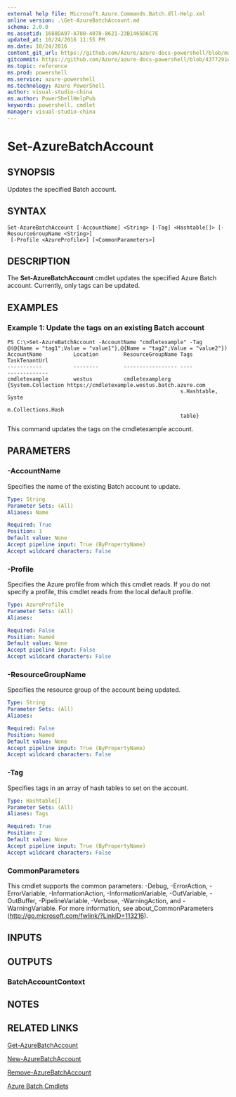 ```yaml
---
external help file: Microsoft.Azure.Commands.Batch.dll-Help.xml
online version: .\Get-AzureBatchAccount.md
schema: 2.0.0
ms.assetid: 1688DA97-A780-4078-8621-23B1465D6C7E
updated_at: 10/24/2016 11:55 PM
ms.date: 10/24/2016
content_git_url: https://github.com/Azure/azure-docs-powershell/blob/master/azureps-cmdlets-docs/ResourceManager/AzureRM.Batch/v0.9.8/Set-AzureBatchAccount.md
gitcommit: https://github.com/Azure/azure-docs-powershell/blob/4377291ee360e58e2c1c5d644155daf6a0279055/azureps-cmdlets-docs/ResourceManager/AzureRM.Batch/v0.9.8/Set-AzureBatchAccount.md
ms.topic: reference
ms.prod: powershell
ms.service: azure-powershell
ms.technology: Azure PowerShell
author: visual-studio-china
ms.author: PowerShellHelpPub
keywords: powershell, cmdlet
manager: visual-studio-china
---
```


# Set-AzureBatchAccount

## SYNOPSIS
Updates the specified Batch account.

## SYNTAX

```
Set-AzureBatchAccount [-AccountName] <String> [-Tag] <Hashtable[]> [-ResourceGroupName <String>]
 [-Profile <AzureProfile>] [<CommonParameters>]
```

## DESCRIPTION
The **Set-AzureBatchAccount** cmdlet updates the specified Azure Batch account.
Currently, only tags can be updated.

## EXAMPLES

### Example 1: Update the tags on an existing Batch account
```
PS C:\>Set-AzureBatchAccount -AccountName "cmdletexample" -Tag @(@{Name = "tag1";Value = "value1"},@{Name = "tag2";Value = "value2"})
AccountName          Location        ResourceGroupName Tags               TaskTenantUrl
-----------          --------        ----------------- ----               -------------
cmdletexample        westus          cmdletexamplerg   {System.Collection https://cmdletexample.westus.batch.azure.com
                                                       s.Hashtable, Syste
                                                       m.Collections.Hash
                                                       table}
```

This command updates the tags on the cmdletexample account.

## PARAMETERS

### -AccountName
Specifies the name of the existing Batch account to update.

```yaml
Type: String
Parameter Sets: (All)
Aliases: Name

Required: True
Position: 1
Default value: None
Accept pipeline input: True (ByPropertyName)
Accept wildcard characters: False
```

### -Profile
Specifies the Azure profile from which this cmdlet reads.
If you do not specify a profile, this cmdlet reads from the local default profile.

```yaml
Type: AzureProfile
Parameter Sets: (All)
Aliases: 

Required: False
Position: Named
Default value: None
Accept pipeline input: False
Accept wildcard characters: False
```

### -ResourceGroupName
Specifies the resource group of the account being updated.

```yaml
Type: String
Parameter Sets: (All)
Aliases: 

Required: False
Position: Named
Default value: None
Accept pipeline input: True (ByPropertyName)
Accept wildcard characters: False
```

### -Tag
Specifies tags in an array of hash tables to set on the account.

```yaml
Type: Hashtable[]
Parameter Sets: (All)
Aliases: Tags

Required: True
Position: 2
Default value: None
Accept pipeline input: True (ByPropertyName)
Accept wildcard characters: False
```

### CommonParameters
This cmdlet supports the common parameters: -Debug, -ErrorAction, -ErrorVariable, -InformationAction, -InformationVariable, -OutVariable, -OutBuffer, -PipelineVariable, -Verbose, -WarningAction, and -WarningVariable. For more information, see about_CommonParameters (http://go.microsoft.com/fwlink/?LinkID=113216).

## INPUTS

## OUTPUTS

### BatchAccountContext

## NOTES

## RELATED LINKS

[Get-AzureBatchAccount](./Get-AzureBatchAccount.md)

[New-AzureBatchAccount](./New-AzureBatchAccount.md)

[Remove-AzureBatchAccount](./Remove-AzureBatchAccount.md)

[Azure Batch Cmdlets](./AzureRM.Batch.md)


